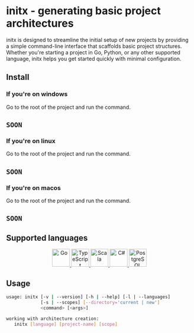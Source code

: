 # initx - generating basic project architectures

initx is designed to streamline the initial setup of new projects by providing a simple command-line interface that scaffolds basic project structures. Whether you're starting a project in Go, Python, or any other supported language, initx helps you get started quickly with minimal configuration.

## Install

### If you're on windows

Go to the root of the project and run the command.

## `SOON`

### If you're on linux

Go to the root of the project and run the command.

## `SOON`

### If you're on macos

Go to the root of the project and run the command.

## `SOON`

## Supported languages

<p align="center">
  <a href="https://golang.org/">
    <img src="https://cdn.jsdelivr.net/gh/devicons/devicon/icons/go/go-original.svg" width="48" height="48" alt="Go" />
  </a>
  <a href="https://www.typescriptlang.org/">
    <img src="https://cdn.jsdelivr.net/gh/devicons/devicon/icons/typescript/typescript-original.svg" width="48" height="48" alt="TypeScript" />
  </a>
  <a href="https://www.scala-lang.org/">
    <img src="https://cdn.jsdelivr.net/gh/devicons/devicon/icons/scala/scala-original.svg" width="48" height="48" alt="Scala" />
  </a>
  <a href="https://learn.microsoft.com/en-us/dotnet/csharp/">
    <img src="https://cdn.jsdelivr.net/gh/devicons/devicon/icons/csharp/csharp-original.svg" width="48" height="48" alt="C#" />
  </a>
  <a href="https://www.postgresql.org/">
    <img src="https://cdn.jsdelivr.net/gh/devicons/devicon/icons/postgresql/postgresql-original.svg" width="48" height="48" alt="PostgreSQL" />
  </a>
</p>

## Usage

```bash
usage: initx [-v | --version] [-h | --help] [-l | --languages]
             [-s | --scopes] [--directory='current | new']
             <command> [<args>]

working with architecture creation:
   initx [language] [project-name] [scope]
```
